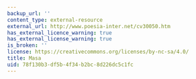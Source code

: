 ```yaml
---
backup_url: ''
content_type: external-resource
external_url: http://www.poesia-inter.net/cv30050.htm
has_external_licence_warning: true
has_external_license_warning: true
is_broken: ''
license: https://creativecommons.org/licenses/by-nc-sa/4.0/
title: Masa
uid: 78f130b3-df5b-4f34-b2bc-8d226dc5c1fc
---
```

